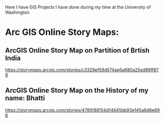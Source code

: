 Here I have GIS Projects I have done during my time at the University of Washington.

# Arc GIS Online Story Maps:


## ArcGIS Online Story Map on Partition of Brtish India

https://storymaps.arcgis.com/stories/c3329ef58d574ae6a680a25ed86ff879


## ArcGIS Online Story Map on the History of my name: Bhatti


https://storymaps.arcgis.com/stories/4785f88154d14645bb93e145a8d6e696
